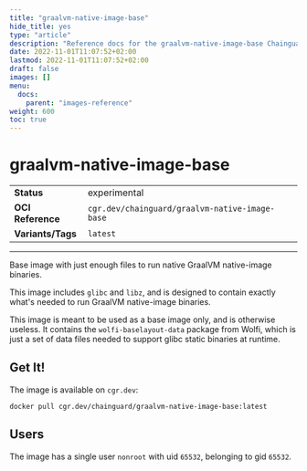 ```yaml
---
title: "graalvm-native-image-base"
hide_title: yes
type: "article"
description: "Reference docs for the graalvm-native-image-base Chainguard Image"
date: 2022-11-01T11:07:52+02:00
lastmod: 2022-11-01T11:07:52+02:00
draft: false
images: []
menu:
  docs:
    parent: "images-reference"
weight: 600
toc: true
---
```


<!--monopod:start-->
# graalvm-native-image-base
| | |
| - | - |
| **Status** | experimental |
| **OCI Reference** | `cgr.dev/chainguard/graalvm-native-image-base` |
| **Variants/Tags** | `latest` |
---
<!--monopod:end-->

Base image with just enough files to run native GraalVM native-image binaries.

This image includes `glibc` and `libz`, and is designed to contain exactly what's needed to run GraalVM native-image binaries.

This image is meant to be used as a base image only, and is otherwise useless.  It contains the `wolfi-baselayout-data` package from Wolfi, which is just a set of data files needed to support glibc static binaries at runtime.

## Get It!

The image is available on `cgr.dev`:

```
docker pull cgr.dev/chainguard/graalvm-native-image-base:latest
```

## Users

The image has a single user `nonroot` with uid `65532`, belonging to gid `65532`.
